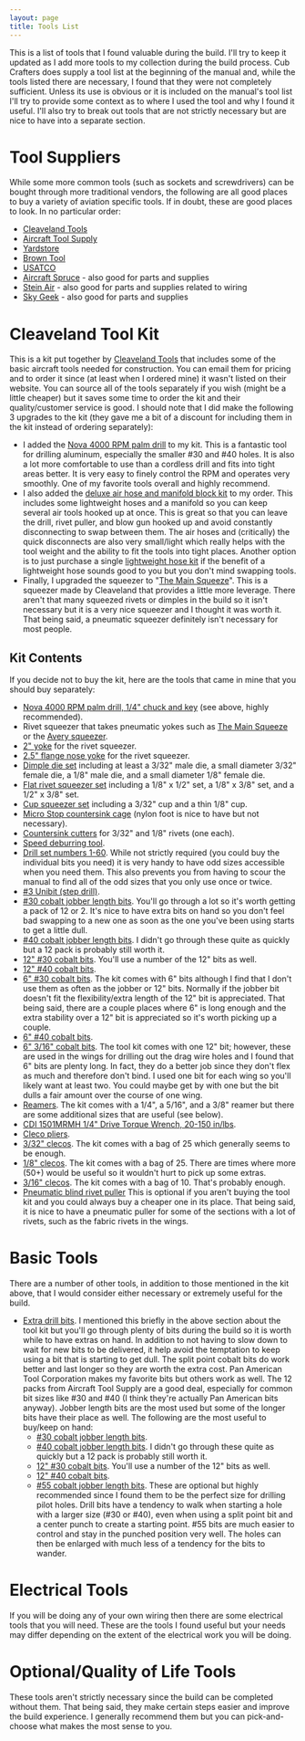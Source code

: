 ```yaml
---
layout: page
title: Tools List
---
```


This is a list of tools that I found valuable during the build. I'll try to keep it updated as I add more tools to my collection during the build process. Cub Crafters does supply a tool list at the beginning of the manual and, while the tools listed there are necessary, I found that they were not completely sufficient. Unless its use is obvious or it is included on the manual's tool list I'll try to provide some context as to where I used the tool and why I found it useful. I'll also try to break out tools that are not strictly necessary but are nice to have into a separate section.

# Tool Suppliers
While some more common tools (such as sockets and screwdrivers) can be bought through more traditional vendors, the following are all good places to buy a variety of aviation specific tools. If in doubt, these are good places to look. In no particular order:
* [Cleaveland Tools](https://www.cleavelandtool.com/)
* [Aircraft Tool Supply](https://aircraft-tool.com/)
* [Yardstore](https://www.yardstore.com/)
* [Brown Tool](https://www.browntool.com/)
* [USATCO](https://www.usatco.com/)
* [Aircraft Spruce](https://www.aircraftspruce.com/) - also good for parts and supplies
* [Stein Air](https://www.steinair.com/) - also good for parts and supplies related to wiring
* [Sky Geek](https://skygeek.com/) - also good for parts and supplies

# Cleaveland Tool Kit
This is a kit put together by [Cleaveland Tools](https://www.cleavelandtool.com/) that includes some of the basic aircraft tools needed for construction. You can email them for pricing and to order it since (at least when I ordered mine) it wasn't listed on their website. You can source all of the tools separately if you wish (might be a little cheaper) but it saves some time to order the kit and their quality/customer service is good. I should note that I did make the following 3 upgrades to the kit (they gave me a bit of a discount for including them in the kit instead of ordering separately):
* I added the [Nova 4000 RPM palm drill](https://www.cleavelandtool.com/collections/drilling-and-deburring/products/4000rpm-nova-palm-drill) to my kit. This is a fantastic tool for drilling aluminum, especially the smaller #30 and #40 holes. It is also a lot more comfortable to use than a cordless drill and fits into tight areas better. It is very easy to finely control the RPM and operates very smoothly. One of my favorite tools overall and highly recommend.
* I also added the [deluxe air hose and manifold block kit](https://www.cleavelandtool.com/collections/pneumatic-accessories/products/deluxe-airhose-and-manifold-block-kit) to my order. This includes some lightweight hoses and a manifold so you can keep several air tools hooked up at once. This is great so that you can leave the drill, rivet puller, and blow gun hooked up and avoid constantly disconnecting to swap between them. The air hoses and (critically) the quick disconnects are also very small/light which really helps with the tool weight and the ability to fit the tools into tight places. Another option is to just purchase a single [lightweight hose kit](https://www.cleavelandtool.com/collections/pneumatic-accessories/products/lightweight-airhose-kit) if the benefit of a lightweight hose sounds good to you but you don't mind swapping tools.
* Finally, I upgraded the squeezer to "[The Main Squeeze](https://www.cleavelandtool.com/collections/squeezers-and-yokes/products/main-squeeze-model-22)". This is a squeezer made by Cleaveland that provides a little more leverage. There aren't that many squeezed rivets or dimples in the build so it isn't necessary but it is a very nice squeezer and I thought it was worth it. That being said, a pneumatic squeezer definitely isn't necessary for most people.

## Kit Contents
If you decide not to buy the kit, here are the tools that came in mine that you should buy separately:
* [Nova 4000 RPM palm drill, 1/4" chuck and key](https://www.panamericantool.com/novar-compact-pistol-grip-drill.html) (see above, highly recommended).
* Rivet squeezer that takes pneumatic yokes such as [The Main Squeeze](https://www.cleavelandtool.com/collections/squeezers-and-yokes/products/main-squeeze-model-22) or the [Avery squeezer](https://www.cleavelandtool.com/collections/squeezers-and-yokes/products/avery-hand-squeezer-handle-only).
* [2" yoke](https://www.cleavelandtool.com/collections/squeezers-and-yokes/products/2-pneumatic-yoke) for the rivet squeezer.
* [2.5" flange nose yoke](https://www.cleavelandtool.com/collections/squeezers-and-yokes/products/25-flange-nose-pneu-yoke) for the rivet squeezer.
* [Dimple die set](https://www.cleavelandtool.com/collections/countersinking-and-dimpling/products/dimple-die-set-for-3_32-rivet) including at least a 3/32" male die, a small diameter 3/32" female die, a 1/8" male die, and a small diameter 1/8" female die.
* [Flat rivet squeezer set](https://www.cleavelandtool.com/collections/riveting-and-bucking/products/flat-squeezer-sets) including a 1/8" x 1/2" set, a 1/8" x 3/8" set, and a 1/2" x 3/8" set.
* [Cup squeezer set](https://www.cleavelandtool.com/collections/riveting-and-bucking/products/squeezer-cup-set) including a 3/32" cup and a thin 1/8" cup.
* [Micro Stop countersink cage](https://www.cleavelandtool.com/collections/countersinking-and-dimpling/products/micro-stop-countersink-cage-with-needle-bearings-and-nylon-foot) (nylon foot is nice to have but not necessary).
* [Countersink cutters](https://www.cleavelandtool.com/collections/countersinking-and-dimpling/products/countersink-cutter-3-32-rivet) for 3/32" and 1/8" rivets (one each).
* [Speed deburring tool](https://www.cleavelandtool.com/collections/drilling-and-deburring/products/speed-debur-and-countersink-set).
* [Drill set numbers 1-60](https://www.cleavelandtool.com/collections/drilling-and-deburring/products/drill-set-numbers-1-60). While not strictly required (you could buy the individual bits you need) it is very handy to have odd sizes accessible when you need them. This also prevents you from having to scour the manual to find all of the odd sizes that you only use once or twice.
* [#3 Unibit (step drill)](https://www.cleavelandtool.com/collections/drilling-and-deburring/products/3-unibit-1_4-3_4-x-16ths).
* [#30 cobalt jobber length bits](https://aircraft-tool.com/shop/detail.aspx?id=012-12K-30). You'll go through a lot so it's worth getting a pack of 12 or 2. It's nice to have extra bits on hand so you don't feel bad swapping to a new one as soon as the one you've been using starts to get a little dull.
* [#40 cobalt jobber length bits](https://aircraft-tool.com/shop/detail.aspx?id=012-12K-40). I didn't go through these quite as quickly but a 12 pack is probably still worth it.
* [12" #30 cobalt bits](https://www.panamericantool.com/cobalt-aircraft-extension-drills-wire-sizes-12-overall-length.html). You'll use a number of the 12" bits as well.
* [12" #40 cobalt bits](https://www.panamericantool.com/cobalt-aircraft-extension-drills-wire-sizes-12-overall-length.html).
* [6" #30 cobalt bits](https://www.panamericantool.com/cobalt-aircraft-extension-drills-wire-sizes-6-overall-length.html). The kit comes with 6" bits although I find that I don't use them as often as the jobber or 12" bits. Normally if the jobber bit doesn't fit the flexibility/extra length of the 12" bit is appreciated. That being said, there are a couple places where 6" is long enough and the extra stability over a 12" bit is appreciated so it's worth picking up a couple.
* [6" #40 cobalt bits](https://www.panamericantool.com/cobalt-aircraft-extension-drills-wire-sizes-6-overall-length.html).
* [6" 3/16" cobalt bits](https://www.panamericantool.com/cobalt-aircraft-extension-drills-fractional-sizes-6-overall-length.html). The tool kit comes with one 12" bit; however, these are used in the wings for drilling out the drag wire holes and I found that 6" bits are plenty long. In fact, they do a better job since they don't flex as much and therefore don't bind. I used one bit for each wing so you'll likely want at least two. You could maybe get by with one but the bit dulls a fair amount over the course of one wing.
* [Reamers](https://www.cleavelandtool.com/collections/drilling-and-deburring/products/30-straight-flute-reamer). The kit comes with a 1/4", a 5/16", and a 3/8" reamer but there are some additional sizes that are useful (see below).
* [CDI 1501MRMH 1/4" Drive Torque Wrench, 20-150 in/lbs](https://www.amazon.com/CDI-1501MRMH-4-Inch-150-Pound-Capacity/dp/B000KL4HZ8).
* [Cleco pliers](https://aircraft-tool.com/shop/detail.aspx?id=131).
* [3/32" clecos](https://aircraft-tool.com/shop/detail.aspx?id=25CL-3%2f32). The kit comes with a bag of 25 which generally seems to be enough.
* [1/8" clecos](https://aircraft-tool.com/shop/detail.aspx?id=25CL-1%2f8). The kit comes with a bag of 25. There are times where more (50+) would be useful so it wouldn't hurt to pick up some extras.
* [3/16" clecos](https://aircraft-tool.com/shop/detail.aspx?id=CL-3%2f16). The kit comes with a bag of 10. That's probably enough.
* [Pneumatic blind rivet puller](https://www.cleavelandtool.com/collections/riveting-and-bucking/products/pneumatic-pop-rivet-puller) This is optional if you aren't buying the tool kit and you could always buy a cheaper one in its place. That being said, it is nice to have a pneumatic puller for some of the sections with a lot of rivets, such as the fabric rivets in the wings.

# Basic Tools
There are a number of other tools, in addition to those mentioned in the kit above, that I would consider either necessary or extremely useful for the build.
* [Extra drill bits](https://www.panamericantool.com/cobalt-aircraft-drills-wire-gauge-number-sizes.html). I mentioned this briefly in the above section about the tool kit but you'll go through plenty of bits during the build so it is worth while to have extras on hand. In addition to not having to slow down to wait for new bits to be delivered, it help avoid the temptation to keep using a bit that is starting to get dull. The split point cobalt bits do work better and last longer so they are worth the extra cost. Pan American Tool Corporation makes my favorite bits but others work as well. The 12 packs from Aircraft Tool Supply are a good deal, especially for common bit sizes like #30 and #40 (I think they're actually Pan American bits anyway). Jobber length bits are the most used but some of the longer bits have their place as well. The following are the most useful to buy/keep on hand:
    * [#30 cobalt jobber length bits](https://aircraft-tool.com/shop/detail.aspx?id=012-12K-30).
    * [#40 cobalt jobber length bits](https://aircraft-tool.com/shop/detail.aspx?id=012-12K-40). I didn't go through these quite as quickly but a 12 pack is probably still worth it.
    * [12" #30 cobalt bits](https://www.panamericantool.com/cobalt-aircraft-extension-drills-wire-sizes-12-overall-length.html). You'll use a number of the 12" bits as well.
    * [12" #40 cobalt bits](https://www.panamericantool.com/cobalt-aircraft-extension-drills-wire-sizes-12-overall-length.html).
    * [#55 cobalt jobber length bits](https://www.aircraft-tool.com/shop/detail.aspx?PRODUCT_ID=012-12K-55). These are optional but highly recommended since I found them to be the perfect size for drilling pilot holes. Drill bits have a tendency to walk when starting a hole with a larger size (#30 or #40), even when using a split point bit and a center punch to create a starting point. #55 bits are much easier to control and stay in the punched position very well. The holes can then be enlarged with much less of a tendency for the bits to wander.

# Electrical Tools
If you will be doing any of your own wiring then there are some electrical tools that you will need. These are the tools I found useful but your needs may differ depending on the extent of the electrical work you will be doing.

# Optional/Quality of Life Tools
These tools aren't strictly necessary since the build can be completed without them. That being said, they make certain steps easier and improve the build experience. I generally recommend them but you can pick-and-choose what makes the most sense to you.